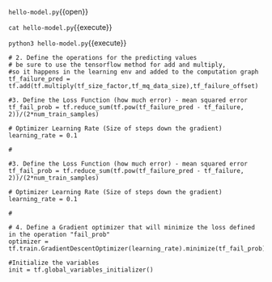 
`hello-model.py`{{open}}

`cat hello-model.py`{{execute}}

`python3 hello-model.py`{{execute}}

    # 2. Define the operations for the predicting values
    # be sure to use the tensorflow method for add and multiply,
    #so it happens in the learning env and added to the computation graph
    tf_failure_pred = tf.add(tf.multiply(tf_size_factor,tf_mq_data_size),tf_failure_offset)

    #3. Define the Loss Function (how much error) - mean squared error
    tf_fail_prob = tf.reduce_sum(tf.pow(tf_failure_pred - tf_failure, 2))/(2*num_train_samples)

    # Optimizer Learning Rate (Size of steps down the gradient)
    learning_rate = 0.1

    #

    #3. Define the Loss Function (how much error) - mean squared error
    tf_fail_prob = tf.reduce_sum(tf.pow(tf_failure_pred - tf_failure, 2))/(2*num_train_samples)

    # Optimizer Learning Rate (Size of steps down the gradient)
    learning_rate = 0.1

    #

    # 4. Define a Gradient optimizer that will minimize the loss defined in the operation "fail_prob"
    optimizer = tf.train.GradientDescentOptimizer(learning_rate).minimize(tf_fail_prob)

    #Initialize the variables
    init = tf.global_variables_initializer()

